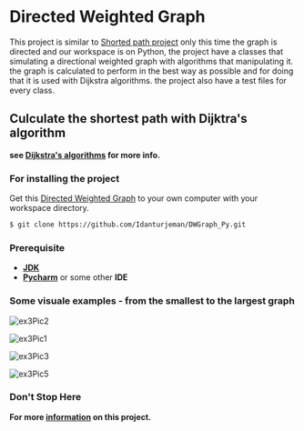 # Directed Weighted Graph 

This project is similar to [Shorted path project](https://github.com/Idanturjeman/ShortedPathOnGraph) only this time the graph is directed and our workspace is on Python, the project have a classes that simulating a directional weighted graph with algorithms that manipulating it.
the graph is calculated to perform in the best way as possible and for doing that it is used with Dijkstra algorithms.
the project also have a test files for every class.

## Culculate the shortest path with Dijktra's algorithm
**see [Dijkstra's algorithms](https://en.wikipedia.org/wiki/Dijkstra%27s_algorithm) for more info.**

### For installing the project 
Get this [Directed Weighted Graph](https://github.com/Idanturjeman/DWGraph_Py) to your own computer with your workspace directory.
```sh
$ git clone https://github.com/Idanturjeman/DWGraph_Py.git
```
### Prerequisite
* **[JDK](https://www.oracle.com/java/technologies/javase-downloads.html)**
* **[Pycharm](https://www.jetbrains.com/pycharm/)** or some other **IDE**

### Some visuale examples - from the smallest to the largest graph

![ex3Pic2](https://user-images.githubusercontent.com/57140018/104348888-ea11c880-550a-11eb-901e-026f89bea626.png)

![ex3Pic1](https://user-images.githubusercontent.com/57140018/104348729-bfc00b00-550a-11eb-98f3-692f8c39f068.png)

![ex3Pic3](https://user-images.githubusercontent.com/57140018/104348947-f8f87b00-550a-11eb-88d1-8914aaa60a09.png)

![ex3Pic5](https://user-images.githubusercontent.com/57140018/104348991-057cd380-550b-11eb-9d75-f2f79bcb05e3.png)

### Don't Stop Here

**For more [information](https://github.com/Idanturjeman/DWGraph_Py/wiki) on this project.**

